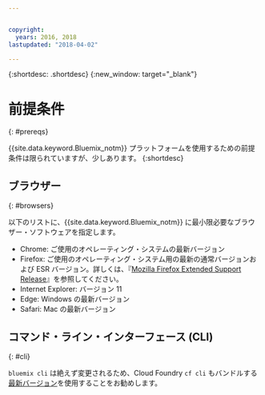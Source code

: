 ```yaml
---


copyright:
  years: 2016, 2018
lastupdated: "2018-04-02"

---
```


{:shortdesc: .shortdesc}
{:new_window: target="_blank"}

# 前提条件
{: #prereqs}

{{site.data.keyword.Bluemix_notm}} プラットフォームを使用するための前提条件は限られていますが、少しあります。
{:shortdesc}

## ブラウザー
{: #browsers}

以下のリストに、{{site.data.keyword.Bluemix_notm}} に最小限必要なブラウザー・ソフトウェアを指定します。

 * Chrome: ご使用のオペレーティング・システムの最新バージョン
 * Firefox: ご使用のオペレーティング・システム用の最新の通常バージョンおよび ESR バージョン。詳しくは、『[Mozilla Firefox Extended Support Release](https://www.mozilla.org/firefox/organizations/)』を参照してください。
 * Internet Explorer: バージョン 11
 * Edge: Windows の最新バージョン
 * Safari: Mac の最新バージョン

## コマンド・ライン・インターフェース (CLI)
{: #cli}

`bluemix cli` は絶えず変更されるため、Cloud Foundry `cf cli` もバンドルする[最新バージョン](/docs/cli/reference/bluemix_cli/all_versions.html)を使用することをお勧めします。 
